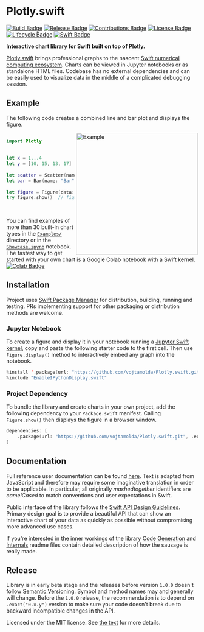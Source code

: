 
# Plotly.swift


[![Build Badge]][Build]  [![Release Badge]][Release]  [![Contributions Badge]][Contributions]
[![License Badge]][License]  [![Lifecycle Badge]][Lifecycle]  [![Swift Badge]][Swift]

**Interactive chart library for Swift built on top of [Plotly].**

[Plotly.swift] brings professional graphs to the nascent [Swift numerical][Swift Numerics] [computing ecosystem][Swift for TensorFlow]. Charts can be viewed in Jupyter notebooks or as standalone HTML files. Codebase has no external dependencies and can be easily used to visualize data in the middle of a complicated debugging session.


## Example

The following code creates a combined line and bar plot and displays the figure.

<img alt="Example" align="right" height="320" src="https://github.com/vojtamolda/Plotly.swift/blob/main/Examples/Example.png?raw=true">

```swift
 
import Plotly
 
 
let x = 1...4
let y = [10, 15, 13, 17]
 
let scatter = Scatter(name: "Scatter", x: x, y: y)
let bar = Bar(name: "Bar", x: x, y: y)
 
let figure = Figure(data: [scatter, bar])
try figure.show()  // figure.display() in Jupyter notebook
 
 
```

You can find examples of more than 30 built-in chart types in the [`Examples/`] directory or in the [`Showcase.ipynb`] notebook. The fastest way to get started with your own chart is a Google Colab notebook with a Swift kernel.  [![Colab Badge]][Colab Blank]


## Installation

Project uses [Swift Package Manager] for distribution, building, running and testing. PRs implementing support for other packaging or distribution methods are welcome.

### Jupyter Notebook
To create a figure and display it in your notebook running a [Jupyter Swift kernel], copy and paste the following starter code to the first cell. Then use `Figure.display()` method to interactively embed any graph into the notebook.

```swift
%install '.package(url: "https://github.com/vojtamolda/Plotly.swift.git", .exact("0.5.0"))' Plotly
%include "EnableIPythonDisplay.swift"
```

### Project Dependency
To bundle the library and create charts in your own project, add the following dependency to your `Package.swift` manifest. Calling `Figure.show()` then displays the figure in a browser window.

```swift
dependencies: [
    .package(url: "https://github.com/vojtamolda/Plotly.swift.git", .exact("0.5.0")),
]
```


## Documentation

Full reference user documentation can be found [here][Reference Documentation]. Text is adapted from JavaScript and therefore may require some imaginative translation in order to be applicable. In particular, all originally _mashedtogether_ identifiers are _camelCased_ to match conventions and user expectations in Swift.

Public interface of the library follows the [Swift API Design Guidelines]. Primary design goal is to provide a beautiful API that can show an interactive chart of your data as quickly as possible without compromising more advanced use cases.

If you're interested in the inner workings of the library [Code Generation] and [Internals] readme files contain detailed description of how the sausage is really made.


## Release

Library is in early beta stage and the releases before version `1.0.0` doesn't follow [Semantic Versioning]. Symbol and method names may and generally will change. Before the `1.0.0` release, the recommendation is to depend on `.exact("0.x.y")` version to make sure your code doesn't break due to backward incompatible changes in the API.

Licensed under the MIT license. See [the text][License] for more details.



[Plotly]: https://plot.ly/
[Plotly.swift]: https://github.com/vojtamolda/Plotly.swift/

[Build Badge]: https://img.shields.io/github/workflow/status/vojtamolda/Plotly.swift/Package.svg "Build"
[Build]: https://github.com/vojtamolda/Plotly.swift/actions

[Release Badge]: https://img.shields.io/github/v/release/vojtamolda/Plotly.swift.svg?color=lightgrey "Release"
[Release]: https://github.com/vojtamolda/Plotly.swift/releases

[Contributions Badge]: https://img.shields.io/badge/contributions-welcome-blueviolet.svg "Contributions Welcome"
[Contributions]: https://github.com/vojtamolda/Plotly.swift/issues

[License Badge]: https://img.shields.io/github/license/vojtamolda/Plotly.swift.svg?color=yellow "MIT License"
[License]: https://github.com/vojtamolda/Plotly.swift/blob/main/License.txt

[Lifecycle Badge]: https://img.shields.io/badge/lifecycle-maturing-blue.svg "Lifecycle"
[Lifecycle]: https://www.tidyverse.org/lifecycle/#maturing

[Swift Badge]: https://img.shields.io/badge/swift-5-orange.svg "Swift 5"
[Swift]: https://swift.org/blog/swift-5-released/

[Swift Numerics]: https://swift.org/blog/numerics/
[Swift for TensorFlow]: https://www.tensorflow.org/swift/

[Colab Badge]: https://colab.research.google.com/assets/colab-badge.svg "Google Colab"
[Colab Blank]: https://colab.research.google.com/github/vojtamolda/Plotly.swift/blob/main/Examples/Notebooks/Blank.ipynb 
[`Showcase.ipynb`]: https://colab.research.google.com/github/vojtamolda/Plotly.swift/blob/main/Examples/Notebooks/Showcase.ipynb 
[`Examples/`]: https://github.com/vojtamolda/Plotly.swift/blob/main/Examples/
[Jupyter Swift kernel]: https://github.com/google/swift-jupyter

[Swift Package Manager]: https://swift.org/package-manager/
[Swift API Design Guidelines]: https://swift.org/documentation/api-design-guidelines/

[Code Generation]: https://github.com/vojtamolda/Plotly.swift/blob/main/Sources/Codegen/Readme.md
[Internals]: https://github.com/vojtamolda/Plotly.swift/blob/main/Sources/Plotly/Readme.md

[Reference Documentation]: https://vojtamolda.github.io/Plotly.swift/
[Semantic Versioning]: https://semver.org/
